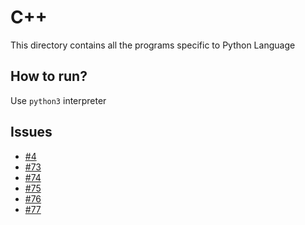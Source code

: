 # C++

This directory contains all the programs specific to Python Language

## How to run?

Use `python3` interpreter

## Issues

- [#4](https://github.com/dscmbcet/hacktoberfest-2021/issues/4)
- [#73](https://github.com/dscmbcet/hacktoberfest-2021/issues/73)
- [#74](https://github.com/dscmbcet/hacktoberfest-2021/issues/74)
- [#75](https://github.com/dscmbcet/hacktoberfest-2021/issues/75)
- [#76](https://github.com/dscmbcet/hacktoberfest-2021/issues/76)
- [#77](https://github.com/dscmbcet/hacktoberfest-2021/issues/77)
